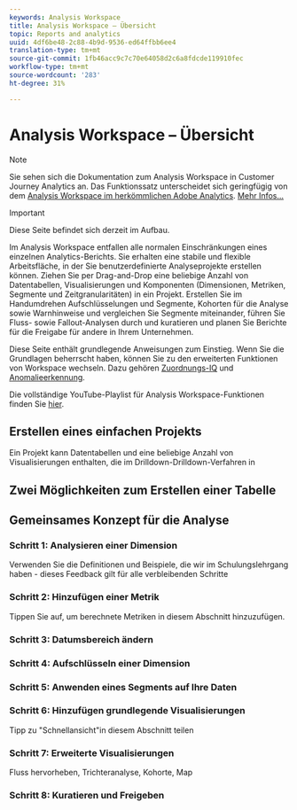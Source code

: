 ```yaml
---
keywords: Analysis Workspace
title: Analysis Workspace – Übersicht
topic: Reports and analytics
uuid: 4df6be48-2c88-4b9d-9536-ed64ffbb6ee4
translation-type: tm+mt
source-git-commit: 1fb46acc9c7c70e64058d2c6a8fdcde119910fec
workflow-type: tm+mt
source-wordcount: '283'
ht-degree: 31%

---
```



# Analysis Workspace – Übersicht

>[!NOTE]
>
>Sie sehen sich die Dokumentation zum Analysis Workspace in Customer Journey Analytics an. Das Funktionssatz unterscheidet sich geringfügig von dem [Analysis Workspace im herkömmlichen Adobe Analytics](https://docs.adobe.com/content/help/de-DE/analytics/analyze/analysis-workspace/home.html). [Mehr Infos...](/help/getting-started/cja-aa.md)

>[!IMPORTANT]
>
>Diese Seite befindet sich derzeit im Aufbau.

Im Analysis Workspace entfallen alle normalen Einschränkungen eines einzelnen Analytics-Berichts. Sie erhalten eine stabile und flexible Arbeitsfläche, in der Sie benutzerdefinierte Analyseprojekte erstellen können. Ziehen Sie per Drag-and-Drop eine beliebige Anzahl von Datentabellen, Visualisierungen und Komponenten (Dimensionen, Metriken, Segmente und Zeitgranularitäten) in ein Projekt. Erstellen Sie im Handumdrehen Aufschlüsselungen und Segmente, Kohorten für die Analyse sowie Warnhinweise und vergleichen Sie Segmente miteinander, führen Sie Fluss- sowie Fallout-Analysen durch und kuratieren und planen Sie Berichte für die Freigabe für andere in Ihrem Unternehmen.

Diese Seite enthält grundlegende Anweisungen zum Einstieg. Wenn Sie die Grundlagen beherrscht haben, können Sie zu den erweiterten Funktionen von Workspace wechseln. Dazu gehören [Zuordnungs-IQ](/help/analysis-workspace/attribution/overview.md) und [Anomalieerkennung](/help/analysis-workspace/virtual-analyst/c-anomaly-detection/anomaly-detection.md).

Die vollständige YouTube-Playlist für Analysis Workspace-Funktionen finden Sie [hier](https://www.youtube.com/channel/UC8I6bqCk7gO6YdoMz6W5fvw/playlists?view=50&amp;sort=dd&amp;shelf_id=7).

## Erstellen eines einfachen Projekts

Ein Projekt kann Datentabellen und eine beliebige Anzahl von Visualisierungen enthalten, die im Drilldown-Drilldown-Verfahren in


## Zwei Möglichkeiten zum Erstellen einer Tabelle

## Gemeinsames Konzept für die Analyse

### Schritt 1: Analysieren einer Dimension

Verwenden Sie die Definitionen und Beispiele, die wir im Schulungslehrgang haben - dieses Feedback gilt für alle verbleibenden Schritte

### Schritt 2: Hinzufügen einer Metrik

Tippen Sie auf, um berechnete Metriken in diesem Abschnitt hinzuzufügen.

### Schritt 3: Datumsbereich ändern

### Schritt 4: Aufschlüsseln einer Dimension

### Schritt 5: Anwenden eines Segments auf Ihre Daten

### Schritt 6: Hinzufügen grundlegende Visualisierungen

Tipp zu &quot;Schnellansicht&quot;in diesem Abschnitt teilen

### Schritt 7: Erweiterte Visualisierungen

Fluss hervorheben, Trichteranalyse, Kohorte, Map

### Schritt 8: Kuratieren und Freigeben

